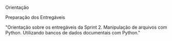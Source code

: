 Orientação	

Preparação dos Entregáveis	

"Orientação sobre os entregáveis da Sprint 2.
Manipulação de arquivos com Python.
Utilizando bancos de dados documentais com Python."